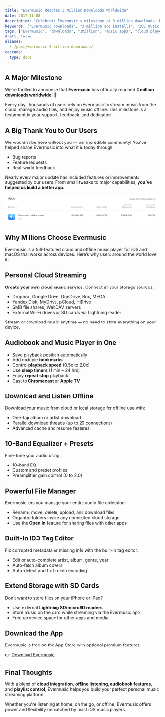 ```yaml
---
title: "Evermusic Reaches 3 Million Downloads Worldwide"
date: 2017-11-08
description: "Celebrate Evermusic's milestone of 3 million downloads. Discover its powerful features including cloud music integration, offline playback, 10-band EQ, file manager, and more."
keywords: ["Evermusic downloads", "3 million app installs", "iOS music player", "cloud music app", "offline music player", "music downloader", "audiobook player", "ID3 tag editor", "iPhone file manager", "music equalizer app"]
tags: ["Evermusic", "downloads", "3million", "music apps", "cloud player", "offline player", "tag editor", "equalizer", "audiobooks", "file manager"]
draft: false
aliases:
  - /post/evermusic-3-million-downloads/
cascade:
  type: docs
---
```


## A Major Milestone

We’re thrilled to announce that **Evermusic** has officially reached **3 million downloads worldwide**! 🎉

Every day, thousands of users rely on Evermusic to stream music from the cloud, manage audio files, and enjoy music offline. This milestone is a testament to your support, feedback, and dedication.

## A Big Thank You to Our Users

We wouldn’t be here without you — our incredible community! You’ve helped shape Evermusic into what it is today through:

- Bug reports
- Feature requests
- Real-world feedback

Nearly every major update has included features or improvements suggested by our users. From small tweaks to major capabilities, **you’ve helped us build a better app.**

![Evermusic App Store Analytics](21260c_c78cc02e2bc043f6bd42fee3b446b50a~mv2.png)

## Why Millions Choose Evermusic

Evermusic is a full-featured cloud and offline music player for iOS and macOS that works across devices. Here’s why users around the world love it:

## Personal Cloud Streaming

**Create your own cloud music service.** Connect all your storage sources:

- Dropbox, Google Drive, OneDrive, Box, MEGA
- Yandex.Disk, MyDrive, pCloud, HiDrive
- SMB file shares, WebDAV servers
- External Wi-Fi drives or SD cards via Lightning reader

Stream or download music anytime — no need to store everything on your device.

## Audiobook and Music Player in One

- Save playback position automatically
- Add multiple **bookmarks**
- Control **playback speed** (0.5x to 2.0x)
- Use **sleep timers** (1 min – 24 hrs)
- Enjoy **repeat stop** playback
- Cast to **Chromecast** or **Apple TV**

## Download and Listen Offline

Download your music from cloud or local storage for offline use with:

- One-tap album or artist download
- Parallel download threads (up to 20 connections)
- Advanced cache and resume features

## 10-Band Equalizer + Presets

Fine-tune your audio using:

- 10-band EQ
- Custom and preset profiles
- Preamplifier gain control (0 to 2.0)

## Powerful File Manager

Evermusic lets you manage your entire audio file collection:

- Rename, move, delete, upload, and download files
- Organize folders inside any connected cloud storage
- Use the **Open In** feature for sharing files with other apps

## Built-In ID3 Tag Editor

Fix corrupted metadata or missing info with the built-in tag editor:

- Edit or auto-complete artist, album, genre, year
- Auto-fetch album covers
- Auto-detect and fix broken encoding

## Extend Storage with SD Cards

Don’t want to store files on your iPhone or iPad?

- Use external **Lightning SD/microSD readers**
- Store music on the card while streaming via the Evermusic app
- Free up device space for other apps and media

## Download the App

Evermusic is free on the App Store with optional premium features.

👉 [Download Evermusic](https://itunes.apple.com/us/app/evermusic-offline-music-player-cloud-streamer/id885367198?ls=1&mt=8)

## Final Thoughts

With a blend of **cloud integration**, **offline listening**, **audiobook features**, and **playlist control**, Evermusic helps you build your perfect personal music streaming platform.

Whether you're listening at home, on the go, or offline, Evermusic offers power and flexibility unmatched by most iOS music players.